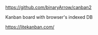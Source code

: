 https://github.com/binaryArrow/canban2

Kanban board with browser's indexed DB


https://litekanban.com/
